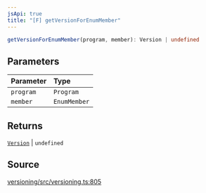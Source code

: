 ```yaml
---
jsApi: true
title: "[F] getVersionForEnumMember"
---
```


```ts
getVersionForEnumMember(program, member): Version | undefined
```

## Parameters

| Parameter | Type         |
| :-------- | :----------- |
| `program` | `Program`    |
| `member`  | `EnumMember` |

## Returns

[`Version`](Interface.Version.md) \| `undefined`

## Source

[versioning/src/versioning.ts:805](https://github.com/markcowl/cadl/blob/3db15286/packages/versioning/src/versioning.ts#L805)
